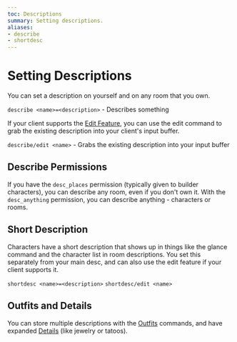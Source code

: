 ```yaml
---
toc: Descriptions
summary: Setting descriptions.
aliases:
- describe
- shortdesc
---
```

# Setting Descriptions

You can set a description on yourself and on any room that you own.  

`describe <name>=<description>` - Describes something

If your client supports the [Edit Feature](/help/utils/edit), you can use the edit command to grab the existing description into your client's input buffer.

`describe/edit <name>` - Grabs the existing description into your input buffer

## Describe Permissions

If you have the `desc_places` permission (typically given to builder characters), you can describe any room, even if you don't own it.   With the `desc_anything` permission, you can describe anything - characters or rooms.

## Short Description

Characters have a short description that shows up in things like the glance command and the character list in room descriptions.  You set this separately from your main desc, and can also use the edit feature if your client supports it.

`shortdesc <name>=<description>`
`shortdesc/edit <name>`

## Outfits and Details

You can store multiple descriptions with the [Outfits](/help/describe/outfits) commands, and have expanded [Details](/help/describe/details) (like jewelry or tatoos).
